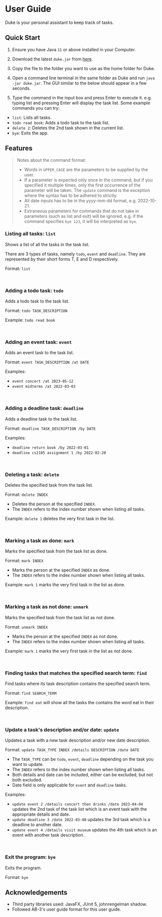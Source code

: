 # User Guide
Duke is your personal assistant to keep track of tasks.

## Quick Start
1. Ensure you have Java `11` or above installed in your Computer.

2. Download the latest `duke.jar` from [here](https://github.com/Gnoznaug/ip/releases).

3. Copy the file to the folder you want to use as the home folder for Duke.

4. Open a command line terminal in the same folder as Duke and run `java -jar duke.jar`. The GUI similar to the below should appear in a few seconds.

5. Type the command in the input box and press Enter to execute it. e.g. typing list and pressing Enter will display the task list. Some example commands you can try:
- `list`: Lists all tasks.
- `todo read book`: Adds a todo task to the task list.
- `delete 2`: Deletes the 2nd task shown in the current list.
- `bye`: Exits the app.

## Features

> Notes about the command format:
> - Words in `UPPER_CASE` are the parameters to be supplied by the user.
> - If a parameter is expected only once in the command, but if you specified it multiple times, only the first occurrence of the parameter will be taken. The `update` command is the exception where the syntax has to be adhered to strictly.
> - All date inputs has to be in the yyyy-mm-dd format, e.g. 2022-10-21.
> - Extraneous parameters for commands that do not take in parameters (such as list and exit) will be ignored.
    e.g. if the command specifies `bye 123`, it will be interpreted as `bye`.
### Listing all tasks: `list`
Shows a list of all the tasks in the task list.

There are 3 types of tasks, namely `todo`, `event` and `deadline`.
They are represented by their short forms T, E and D respectively.

Format: `list`

<br>

### Adding a todo task: `todo`
Adds a todo task to the task list.

Format: `todo TASK_DESCRIPTION`

Example: `todo read book`

<br>

### Adding an event task: `event`
Adds an event task to the task list.

Format: `event TASK_DESCRIPTION /at DATE`

Examples:
- `event concert /at 2023-05-12`
- `event midterms /at 2022-03-03`

<br>

### Adding a deadline task: `deadline`
Adds a deadline task to the task list.

Format: `deadline TASK_DESCRIPTION /by DATE`

Examples:
- `deadline return book /by 2022-03-01`
- `deadline cs2105 assignment 1 /by 2022-02-20`

<br>

### Deleting a task: `delete`
Deletes the specified task from the task list.

Format: `delete INDEX`
- Deletes the person at the specified `INDEX`.
- The `INDEX` refers to the index number shown when listing all tasks.

Example: `delete 1` deletes the very first task in the list.

<br>

### Marking a task as done: `mark`
Marks the specified task from the task list as done.

Format: `mark INDEX`
- Marks the person at the specified `INDEX` as done.
- The `INDEX` refers to the index number shown when listing all tasks.

Example: `mark 1` marks the very first task in the list as done.

<br>

### Marking a task as not done: `unmark`
Marks the specified task from the task list as not done.

Format: `unmark INDEX`
- Marks the person at the specified `INDEX` as not done.
- The `INDEX` refers to the index number shown when listing all tasks.

Example: `mark 1` marks the very first task in the list as not done.

<br>

### Finding tasks that matches the specified search term: `find`
Find tasks where its task description contains the specified search term.

Format: `find SEARCH_TERM`

Example: `find eat` will show all the tasks the contains the word eat in their description.

<br>

### Update a task's description and/or date: `update`
Updates a task with a new task description and/or new date description.

Format: `update TASK_TYPE INDEX /details DESCRIPTION /date DATE`
- The `TASK_TYPE` can be `todo`, `event`, `deadline` depending on the task you want to update.
- The `INDEX` refers to the index number shown when listing all tasks.
- Both details and date can be included, either can be excluded, but not both excluded.
- Date field is only applicable for `event` and `deadline` tasks.

Examples:
- `update event 2 /details concert then drinks /date 2023-04-04` updates the 2nd task of the task list which is an event task with the appropriate details and date.
- `update deadline 3 /date 2022-03-08` updates the 3rd task which is a deadline to another date.
- `update event 4 /details visit museum` updates the 4th task which is an event with another task description.

<br>

### Exit the program: `bye`
Exits the program.

Format: `bye`

## Acknowledgements
- Third party libraries used: JavaFX, JUnit 5, johnrengelman shadow.
- Followed AB-3's user guide format for this user guide.